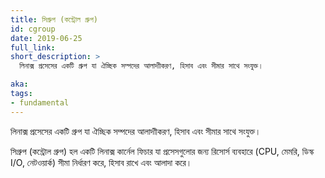```yaml
---
title: সিগ্রুপ (কন্ট্রোল গ্রুপ)
id: cgroup
date: 2019-06-25
full_link:
short_description: >
  লিনাক্স প্রসেসের একটি গ্রুপ যা ঐচ্ছিক সম্পদের আলাদাীকরণ, হিসাব এবং সীমার সাথে সংযুক্ত।

aka:
tags:
- fundamental
---
```

লিনাক্স প্রসেসের একটি গ্রুপ যা ঐচ্ছিক সম্পদের আলাদাীকরণ, হিসাব এবং সীমার সাথে সংযুক্ত।

<!--more--> 

সিগ্রুপ (কন্ট্রোল গ্রুপ) হল একটি লিনাক্স কার্নেল ফিচার যা প্রসেসগুলোর জন্য রিসোর্স ব্যবহারে (CPU, মেমরি, ডিস্ক I/O, নেটওয়ার্ক) সীমা নির্ধারণ করে, হিসাব রাখে এবং আলাদা করে।
